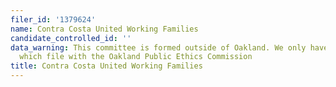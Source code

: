 ```yaml
---
filer_id: '1379624'
name: Contra Costa United Working Families
candidate_controlled_id: ''
data_warning: This committee is formed outside of Oakland. We only have data on committees
  which file with the Oakland Public Ethics Commission
title: Contra Costa United Working Families
---
```


